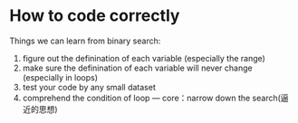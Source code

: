 # How to code correctly
Things we can learn from binary search:
1. figure out the definination of each variable (especially the range)
2. make sure the definination of each variable will never change (especially in loops) 
3. test your code by any small dataset
4. comprehend the condition of loop — core：narrow down the search(逼近的思想)
